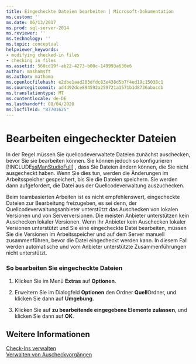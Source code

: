 ```yaml
---
title: Eingecheckte Dateien bearbeiten | Microsoft-Dokumentation
ms.custom: ''
ms.date: 06/13/2017
ms.prod: sql-server-2014
ms.reviewer: ''
ms.technology: ''
ms.topic: conceptual
helpviewer_keywords:
- modifying checked-in files
- checking in files
ms.assetid: 560cd19f-ab22-4273-b00c-149993a630e6
author: mashamsft
ms.author: mathoma
ms.openlocfilehash: e2dbe1aad203dfdc83e438d5b7f4ed19c15038c1
ms.sourcegitcommit: ad4d92dce894592a259721a1571b1d8736abacdb
ms.translationtype: MT
ms.contentlocale: de-DE
ms.lasthandoff: 08/04/2020
ms.locfileid: "87701625"
---
```

# <a name="edit-checked-in-files"></a>Bearbeiten eingecheckter Dateien
  In der Regel müssen Sie quellcodeverwaltete Dateien zunächst auschecken, bevor Sie sie bearbeiten können. Sie können jedoch so konfigurieren [!INCLUDE[ssManStudioFull](../includes/ssmanstudiofull-md.md)] , dass Sie Dateien ändern können, die Sie nicht ausgecheckt haben. Wenn Sie dies tun, werden die Änderungen im Arbeitsspeicher gespeichert, bis Sie die Dateien speichern. Sie werden dann aufgefordert, die Datei aus der Quellcodeverwaltung auszuchecken.  
  
 Beim teambasierten Arbeiten ist es nicht empfehlenswert, eingecheckte Dateien zur Bearbeitung freizugeben, es sei denn, der Quellcodeverwaltungsanbieter unterstützt das Auschecken von lokalen Versionen und von Serverversionen. Die meisten Anbieter unterstützen kein Auschecken lokaler Versionen. Wenn Ihr Anbieter kein Auschecken lokaler Versionen unterstützt und Sie eine eingecheckte Datei bearbeiten, müssen Sie die Versionen im Arbeitsspeicher und auf dem Server manuell zusammenführen, bevor die Datei eingecheckt werden kann. In diesem Fall werden automatische und vom Anbieter unterstützte Zusammenführungen nicht unterstützt.  
  
### <a name="to-edit-checked-in-files"></a>So bearbeiten Sie eingecheckte Dateien  
  
1.  Klicken Sie im Menü **Extras** auf **Optionen**.  
  
2.  Erweitern Sie im Dialogfeld **Optionen** den Ordner **Quell**Ordner, und klicken Sie dann auf **Umgebung**.  
  
3.  Klicken Sie auf **zu bearbeitende eingegebene Elemente zulassen**, und klicken Sie dann auf **OK**.  
  
## <a name="see-also"></a>Weitere Informationen  
 [Check-Ins verwalten](../../2014/database-engine/manage-checkins.md)   
 [Verwalten von Auscheckvorgängen](../../2014/database-engine/manage-checkouts.md)  
  
  
